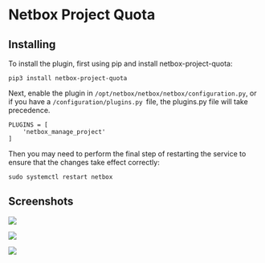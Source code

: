 # Netbox Project Quota

## Installing

To install the plugin, first using pip and install netbox-project-quota:

```
pip3 install netbox-project-quota
```

Next, enable the plugin in `/opt/netbox/netbox/netbox/configuration.py`, or if you have a `/configuration/plugins.py `file, the plugins.py file will take precedence.

```
PLUGINS = [
    'netbox_manage_project'
]
```

Then you may need to perform the final step of restarting the service to ensure that the changes take effect correctly:

```
sudo systemctl restart netbox
```

## Screenshots

![](./images/quotatemplate.png)

![](./images/projectquota.png)

![](./images/projectdetail.png)
